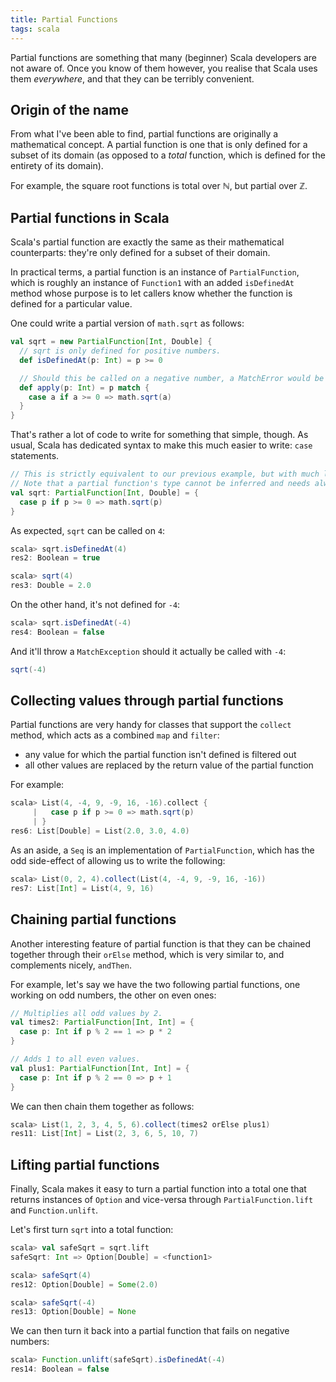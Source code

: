 ```yaml
---
title: Partial Functions
tags: scala
---
```

Partial functions are something that many (beginner) Scala developers are not aware of. Once you know of them however,
you realise that Scala uses them *everywhere*, and that they can be terribly convenient.

<!--more-->

## Origin of the name
From what I've been able to find, partial functions are originally a mathematical concept. A partial function is one
that is only defined for a subset of its domain (as opposed to a *total* function, which is defined for the entirety
of its domain).

For example, the square root functions is total over ℕ, but partial over ℤ.



## Partial functions in Scala
Scala's partial function are exactly the same as their mathematical counterparts: they're only defined for a subset of
their domain.

In practical terms, a partial function is an instance of `PartialFunction`, which is roughly an instance of `Function1`
with an added `isDefinedAt` method whose purpose is to let callers know whether the function is defined for a particular
value.

One could write a partial version of `math.sqrt` as follows:

```scala
val sqrt = new PartialFunction[Int, Double] {
  // sqrt is only defined for positive numbers.
  def isDefinedAt(p: Int) = p >= 0

  // Should this be called on a negative number, a MatchError would be thrown.
  def apply(p: Int) = p match {
    case a if a >= 0 => math.sqrt(a)
  }
}
```

That's rather a lot of code to write for something that simple, though. As usual, Scala has dedicated syntax to make
this much easier to write: `case` statements.

```scala
// This is strictly equivalent to our previous example, but with much less boilerplate.
// Note that a partial function's type cannot be inferred and needs always be fully declared.
val sqrt: PartialFunction[Int, Double] = {
  case p if p >= 0 => math.sqrt(p)
}
```

As expected, `sqrt` can be called on `4`:

```scala
scala> sqrt.isDefinedAt(4)
res2: Boolean = true

scala> sqrt(4)
res3: Double = 2.0
```

On the other hand, it's not defined for `-4`:

```scala
scala> sqrt.isDefinedAt(-4)
res4: Boolean = false
```

And it'll throw a `MatchException` should it actually be called with `-4`:

```scala
sqrt(-4)
```


## Collecting values through partial functions
Partial functions are very handy for classes that support the `collect` method, which acts as a combined `map` and
`filter`:

* any value for which the partial function isn't defined is filtered out
* all other values are replaced by the return value of the partial function


For example:

```scala
scala> List(4, -4, 9, -9, 16, -16).collect {
     |   case p if p >= 0 => math.sqrt(p)
     | }
res6: List[Double] = List(2.0, 3.0, 4.0)
```

As an aside, a `Seq` is an implementation of `PartialFunction`, which has the odd side-effect of allowing us to write
the following:

```scala
scala> List(0, 2, 4).collect(List(4, -4, 9, -9, 16, -16))
res7: List[Int] = List(4, 9, 16)
```


## Chaining partial functions
Another interesting feature of partial function is that they can be chained together through their `orElse` method,
which is very similar to, and complements nicely, `andThen`.

For example, let's say we have the two following partial functions, one working on odd numbers, the other on even ones:

```scala
// Multiplies all odd values by 2.
val times2: PartialFunction[Int, Int] = {
  case p: Int if p % 2 == 1 => p * 2
}

// Adds 1 to all even values.
val plus1: PartialFunction[Int, Int] = {
  case p: Int if p % 2 == 0 => p + 1
}
```

We can then chain them together as follows:

```scala
scala> List(1, 2, 3, 4, 5, 6).collect(times2 orElse plus1)
res11: List[Int] = List(2, 3, 6, 5, 10, 7)
```


## Lifting partial functions
Finally, Scala makes it easy to turn a partial function into a total one that returns instances of `Option` and
vice-versa through `PartialFunction.lift` and `Function.unlift`.

Let's first turn `sqrt` into a total function:

```scala
scala> val safeSqrt = sqrt.lift
safeSqrt: Int => Option[Double] = <function1>

scala> safeSqrt(4)
res12: Option[Double] = Some(2.0)

scala> safeSqrt(-4)
res13: Option[Double] = None
```

We can then turn it back into a partial function that fails on negative numbers:

```scala
scala> Function.unlift(safeSqrt).isDefinedAt(-4)
res14: Boolean = false
```
